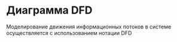 # Диаграмма DFD
Моделирование движения информационных потоков в системе осуществляется с использованием нотации DFD 
